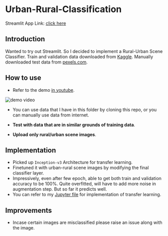 # Urban-Rural-Classification
Streamlit App Link: [click here](https://hwaseem04-urban-rural-classification-app-urj25b.streamlit.app/)

## Introduction
Wanted to try out Streamlit. So I decided to implement a Rural-Urban Scene Classifier. Train and validation data downloaded from [Kaggle](https://www.kaggle.com/datasets/dansbecker/urban-and-rural-photos). Manually downloaded test data from [pexels.com](https://www.pexels.com/).

## How to use
* Refer to the demo [in youtube](https://youtu.be/vcRnDZyhBuY).

![demo video](demo.gif)

* You can use data that I have in this folder by cloning this repo, or you can manually use data from internet.

* **Test with data that are in similar grounds of training data**.
* **Upload only rural/urban scene images**.

## Implementation
* Picked up `Inception-v3` Architecture for transfer learning.
* Finetuned it with urban-rural scene images by modifying the final classifier layer.
* Impressively, even after few epoch, able to get both train and validation accuracy to be 100%. Quite overfitted, will have to add more noise in augmentation step. But so far it predicts well.
* You can refer to my [Jupyter file](Urban-Rural-Scene-classification.ipynb) for implementation of transfer learning.

## Improvements
* Incase certain images are misclassified please raise an issue along with the image.
